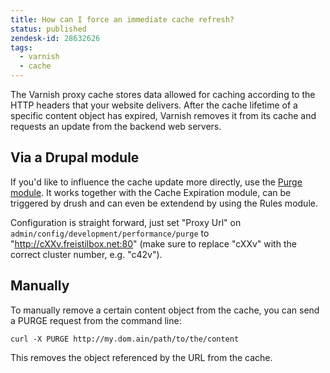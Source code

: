 ```yaml
---
title: How can I force an immediate cache refresh?
status: published
zendesk-id: 28632626
tags:
  - varnish
  - cache
---
```


The Varnish proxy cache stores data allowed for caching according to the HTTP headers that your website delivers. After the cache lifetime of a specific content object has expired, Varnish removes it from its cache and requests an update from the backend web servers.

## Via a Drupal module

If you'd like to influence the cache update more directly, use the [Purge module](http://drupal.org/project/purge). It works together with the Cache Expiration module, can be triggered by drush and can even be extendend by using the Rules module.

Configuration is straight forward, just set "Proxy Url" on `admin/config/development/performance/purge` to "http://cXXv.freistilbox.net:80" (make sure to replace "cXXv" with the correct cluster number, e.g. "c42v").


## Manually

To manually remove a certain content object from the cache, you can send a PURGE request from the command line:

    curl -X PURGE http://my.dom.ain/path/to/the/content

This removes the object referenced by the URL from the cache.
